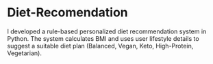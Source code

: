 # Diet-Recomendation
I developed a rule-based personalized diet recommendation system in Python. The system calculates BMI and uses user lifestyle details to suggest a suitable diet plan (Balanced, Vegan, Keto, High-Protein, Vegetarian).
